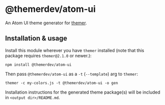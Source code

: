 # @themerdev/atom-ui

An Atom UI theme generator for [themer](https://github.com/themerdev/themer).

## Installation & usage

Install this module wherever you have `themer` installed (note that this package requires `themer@2.1.0` or newer.):

    npm install @themerdev/atom-ui

Then pass `@themerdev/atom-ui` as a `-t` (`--template`) arg to `themer`:

    themer -c my-colors.js -t @themerdev/atom-ui -o gen

Installation instructions for the generated theme package(s) will be included in `<output dir>/README.md`.

